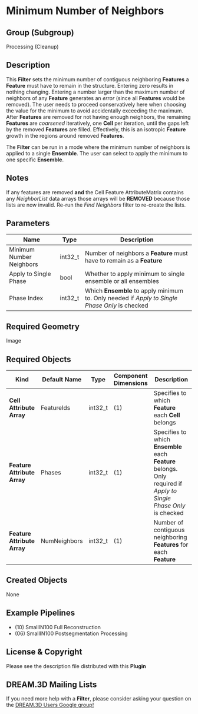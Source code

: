 # Minimum Number of Neighbors #


## Group (Subgroup) ##

Processing (Cleanup)

## Description ##

This **Filter** sets the minimum number of contiguous neighboring **Features** a **Feature** must have to remain in the structure. Entering zero results in nothing changing.  Entering a number larger than the maximum number of neighbors of any **Feature** generates an _error_ (since all **Features** would be removed). The user needs to proceed conservatively here when choosing the value for the minimum to avoid accidentally exceeding the maximum. After **Features** are removed for not having enough neighbors, the remaining **Features** are _coarsened_ iteratively, one **Cell** per iteration, until the gaps left by the removed **Features** are filled.  Effectively, this is an isotropic **Feature** growth in the regions around removed **Features**.

The **Filter** can be run in a mode where the minimum number of neighbors is applied to a single **Ensemble**.  The user can select to apply the minimum to one specific **Ensemble**.

## Notes ##

If any features are removed **and** the Cell Feature AttributeMatrix contains any _NeighborList_ data arrays those arrays will be **REMOVED** because those lists are now invalid. Re-run the _Find Neighbors_ filter to re-create the lists.

## Parameters ##

| Name | Type | Description |
|------|------|-------------|
| Minimum Number Neighbors | int32_t | Number of neighbors a **Feature** must have to remain as a **Feature** |
| Apply to Single Phase | bool | Whether to apply minimum to single ensemble or all ensembles |
| Phase Index | int32_t | Which **Ensemble** to apply minimum to. Only needed if _Apply to Single Phase Only_ is checked |

## Required Geometry ##

Image 

## Required Objects ##

| Kind | Default Name | Type | Component Dimensions | Description |
|------|--------------|------|----------------------|-------------|
| **Cell Attribute Array** | FeatureIds | int32_t | (1) | Specifies to which **Feature** each **Cell** belongs |
| **Feature Attribute Array** | Phases | int32_t | (1) | Specifies to which **Ensemble** each **Feature** belongs. Only required if _Apply to Single Phase Only_ is checked  |
| **Feature Attribute Array** | NumNeighbors | int32_t | (1) | Number of contiguous neighboring **Features** for each **Feature** |

## Created Objects ##

None

## Example Pipelines ##

+ (10) SmallIN100 Full Reconstruction
+ (06) SmallIN100 Postsegmentation Processing

## License & Copyright ##

Please see the description file distributed with this **Plugin**

## DREAM.3D Mailing Lists ##

If you need more help with a **Filter**, please consider asking your question on the [DREAM.3D Users Google group!](https://groups.google.com/forum/?hl=en#!forum/dream3d-users)


